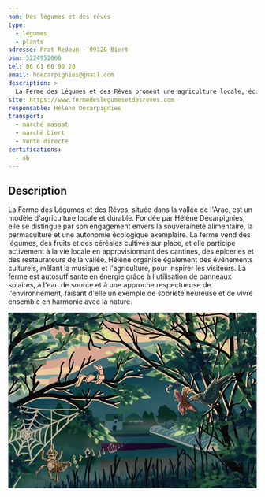 ```yaml
---
nom: Des légumes et des rêves
type:
  - légumes
  - plants
adresse: Prat Redoun - 09320 Biert
osm: 5224952066
tel: 06 61 66 90 28
email: hdecarpignies@gmail.com
description: >
  La Ferme des Légumes et des Rêves promeut une agriculture locale, écologique et artistique à Biert, alliant culture maraîchère, autonomie énergétique, et engagement social et culturel pour la communauté locale.
site: https://www.fermedeslegumesetdesreves.com
responsable: Hélène Decarpignies
transport:
  - marché massat
  - marché biert
  - Vente directe
certifications:
  - ab
---
```


## Description

La Ferme des Légumes et des Rêves, située dans la vallée de l'Arac, est un modèle d'agriculture locale et durable. Fondée par Hélène Decarpignies, elle se distingue par son engagement envers la souveraineté alimentaire, la permaculture et une autonomie écologique exemplaire. La ferme vend des légumes, des fruits et des céréales cultivés sur place, et elle participe activement à la vie locale en approvisionnant des cantines, des épiceries et des restaurateurs de la vallée. Hélène organise également des événements culturels, mêlant la musique et l'agriculture, pour inspirer les visiteurs. La ferme est autosuffisante en énergie grâce à l'utilisation de panneaux solaires, à l'eau de source et à une approche respectueuse de l'environnement, faisant d'elle un exemple de sobriété heureuse et de vivre ensemble en harmonie avec la nature.

![Des légumes et des rêves](./media/des-legumes-et-des-reves.jpg)
